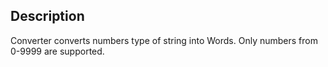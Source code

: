 ## Description
Converter converts numbers type of string into Words. Only numbers from 0-9999 are supported.

